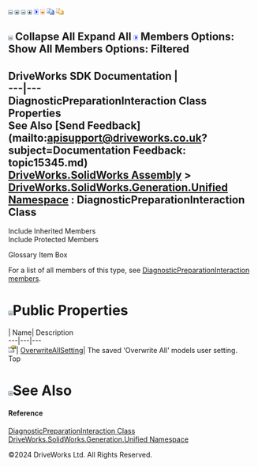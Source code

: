 ![](dotnetimages/collapse.gif) ![](dotnetimages/expand.gif) ![](dotnetimages/collapse.gif) ![](dotnetimages/expand.gif) ![](dotnetimages/drpdown.gif) ![](dotnetimages/drpdown_orange.gif) ![](dotnetimages/copycode.gif) ![](dotnetimages/copycodeHighlight.gif)

![](dotnetimages/collapse.gif) Collapse All Expand All ![](dotnetimages/drpdown.gif) Members Options: Show All  Members Options: Filtered   
---  
DriveWorks SDK Documentation  |   
---|---  
DiagnosticPreparationInteraction Class Properties   
See Also [Send Feedback](mailto:apisupport@driveworks.co.uk?subject=Documentation Feedback: topic15345.md)  
[DriveWorks.SolidWorks Assembly](topic13342.md) > [DriveWorks.SolidWorks.Generation.Unified Namespace](topic15343.md) : DiagnosticPreparationInteraction Class  
---  
  
Include Inherited Members    
Include Protected Members    


Glossary Item Box

For a list of all members of this type, see [DiagnosticPreparationInteraction members](topic15346.md).

# ![](dotnetimages/collapse.gif)Public Properties

| Name| Description  
---|---|---  
![Public Property](dotnetimages/publicProperty.gif)| [OverwriteAllSetting](topic15354.md)| The saved 'Overwrite All' models user setting.   
Top

# ![](dotnetimages/collapse.gif)See Also

#### Reference

[DiagnosticPreparationInteraction Class](topic15345.md)   
[DriveWorks.SolidWorks.Generation.Unified Namespace](topic15343.md)

©2024 DriveWorks Ltd. All Rights Reserved.
